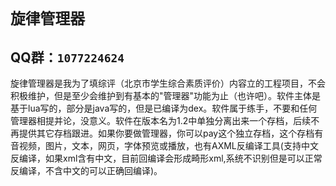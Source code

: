 #  `旋律管理器`
## QQ群：`1077224624`
旋律管理器是我为了填综评（北京市学生综合素质评价）内容立的工程项目，不会积极维护，但是至少会维护到有基本的"管理器"功能为止（也许吧）。软件主体是基于lua写的，部分是java写的，但是已编译为dex。软件属于练手，不要和任何管理器相提并论，没意义。软件在版本名为1.2中单独分离出来一个存档，后续不再提供其它存档跟进。如果你要做管理器，你可以pay这个独立存档，这个存档有音视频，图片，文本，网页，字体预览或播放，也有AXML反编译工具(支持中文反编译，如果xml含有中文，目前回编译会形成畸形xml,系统不识别但是可以正常反编译，不含中文的可以正确回编译)。
